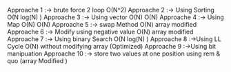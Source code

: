 Approache 1 :-> brute force 2 loop O(N^2)
Approache 2 :-> Using Sorting O(N log(N) )
Approache 3 :-> Using vector O(N) O(N)
Approache 4 :-> Using Map O(N) O(N)
Approache 5 :-> swap Method O(N) array modified
Approache 6 :-> Modify using negative value O(N) array modified
Approache 7 :-> Using binary Search O(N log(N) )
Approache 8 :->Using LL Cycle O(N) without modifying array (Optimized)
Approache 9 :->Using bit manipuation
Approache 10 :-> store two values at one position using rem & quo (array Modified )